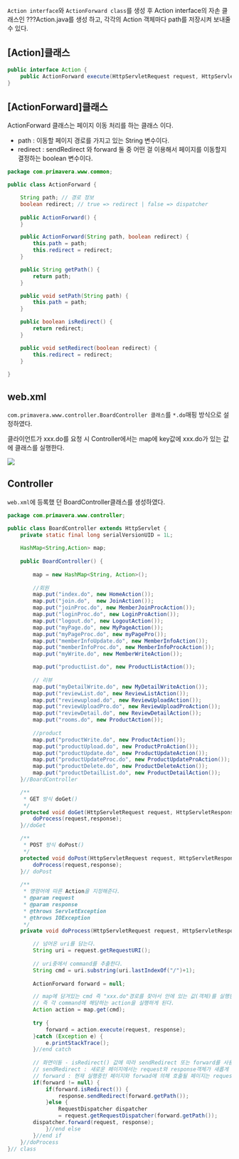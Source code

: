 `Action interface`와 `ActionForward class`를 생성 후
 Action interface의 자손 클래스인 ???Action.java를 생성 하고, 각각의 Action 객체마다 path를 저장시켜 보내줄 수 있다.

## [Action]클래스

```java
public interface Action {
	public ActionForward execute(HttpServletRequest request, HttpServletResponse response) throws IOException;
}
```

## [ActionForward]클래스

ActionForward 클래스는 페이지 이동 처리를 하는 클래스 이다.

- path : 이동할 페이지 경로를 가지고 있는 String 변수이다.
- redirect : sendRedirect 와 forward 둘 중 어떤 걸 이용해서 페이지를 이동할지 결정하는 boolean 변수이다. 

```java
package com.primavera.www.common;

public class ActionForward {

	String path; // 경로 정보
	boolean redirect; // true => redirect | false => dispatcher
	
	public ActionForward() {
	}

	public ActionForward(String path, boolean redirect) {
		this.path = path;
		this.redirect = redirect;
	}

	public String getPath() {
		return path;
	}

	public void setPath(String path) {
		this.path = path;
	}

	public boolean isRedirect() {
		return redirect;
	}

	public void setRedirect(boolean redirect) {
		this.redirect = redirect;
	}
	
}
```

## **web.xml**
`com.primavera.www.controller.BoardController 클래스`를 
`*.do`매핑 방식으로 설정하였다.

클라이언트가 xxx.do를 요청 시 Controller에서는 map에 key값에 xxx.do가 있는 값에 클래스를 실행한다. 

<img src="https://user-images.githubusercontent.com/69107255/111912831-c2148780-8aae-11eb-89b6-ade5438f79fc.png">


## Controller

`web.xml`에 등록했 던 BoardController클래스를 생성하였다.
```java
package com.primavera.www.controller;

public class BoardController extends HttpServlet {
	private static final long serialVersionUID = 1L;
    
	HashMap<String,Action> map;
	
	public BoardController() {
    	
    	map = new HashMap<String, Action>();
    	
    	//회원
    	map.put("index.do", new HomeAction());
    	map.put("join.do",  new JoinAction());
    	map.put("joinProc.do", new MemberJoinProcAction());
    	map.put("loginProc.do", new LoginProAction());
    	map.put("logout.do", new LogoutAction());
    	map.put("myPage.do", new MyPageAction());
    	map.put("myPageProc.do", new myPagePro());
    	map.put("memberInfoUpdate.do", new MemberInfoAction());
    	map.put("memberInfoProc.do", new MemberInfoProcAction());
    	map.put("myWrite.do", new MemberWriteAction());

    	map.put("productList.do", new ProductListAction());
    	
    	// 리뷰
    	map.put("myDetailWrite.do", new MyDetailWriteAction());
		map.put("reviewList.do", new ReviewListAction());
		map.put("reviewupload.do", new ReviewUploadAction());
		map.put("reviewUploadPro.do", new ReviewUploadProAction());
		map.put("reviewDetail.do", new ReviewDetailAction());
		map.put("rooms.do", new ProductAction());
		
		//product
		map.put("productWrite.do", new ProductAction());
		map.put("productUpload.do", new ProductProAction());
		map.put("productUpdate.do", new ProductUpdateAction());
		map.put("productUpdateProc.do", new ProductUpdateProAction());
		map.put("productDelete.do", new ProductDeleteAction());
		map.put("productDetailList.do", new ProductDetailAction());
    }//BoardController

	/**
	 * GET 방식 doGet()
	 */
	protected void doGet(HttpServletRequest request, HttpServletResponse response) throws ServletException, IOException {
		doProcess(request,response);
	}//doGet

	/**
	 * POST 방식 doPost()
	 */
	protected void doPost(HttpServletRequest request, HttpServletResponse response) throws ServletException, IOException {
		doProcess(request,response);
	}// doPost
	
	/**
	 * 명령어에 따른 Action을 지정해준다.
	 * @param request
	 * @param response
	 * @throws ServletException
	 * @throws IOException
	 */
	private void doProcess(HttpServletRequest request, HttpServletResponse response) throws ServletException, IOException {

		// 넘어온 uri를 담는다.
		String uri = request.getRequestURI();
		
		// uri중에서 command를 추출한다.
		String cmd = uri.substring(uri.lastIndexOf("/")+1);
		
		ActionForward forward = null;

		// map에 담겨있는 cmd 즉 "xxx.do"경로를 찾아서 안에 있는 값(객체)를 실행한다.
        // 즉 각 command에 해당하는 action을 실행하게 된다.
		Action action = map.get(cmd);
				
		try {
			forward = action.execute(request, response);
		}catch (Exception e) {
			e.printStackTrace();
		}//end catch
		
        // 화면이동 - isRedirect() 값에 따라 sendRedirect 또는 forward를 사용
        // sendRedirect : 새로운 페이지에서는 request와 response객체가 새롭게 생성된다.
        // forward : 현재 실행중인 페이지와 forwad에 의해 호출될 페이지는 request와 response 객체를 공유
		if(forward != null) {
			if(forward.isRedirect()) {
				response.sendRedirect(forward.getPath());
			}else {
                RequestDispatcher dispatcher
                = request.getRequestDispatcher(forward.getPath());
        dispatcher.forward(request, response);
			}//end else
		}//end if
	}//doProcess
}// class

```
